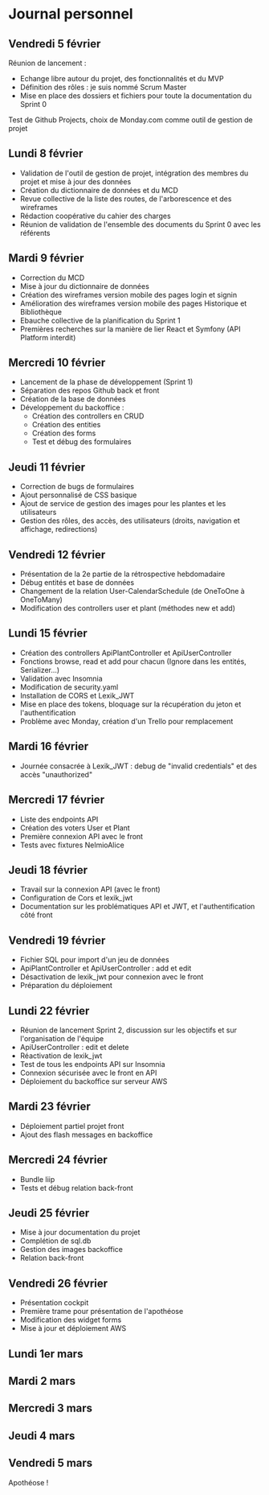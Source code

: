 # Journal personnel

## Vendredi 5 février

Réunion de lancement :

- Echange libre autour du projet, des fonctionnalités et du MVP
- Définition des rôles : je suis nommé Scrum Master
- Mise en place des dossiers et fichiers pour toute la documentation du Sprint 0

Test de Github Projects, choix de Monday.com comme outil de gestion de projet

## Lundi 8 février

- Validation de l'outil de gestion de projet, intégration des membres du projet et mise à jour des données
- Création du dictionnaire de données et du MCD
- Revue collective de la liste des routes, de l'arborescence et des wireframes
- Rédaction coopérative du cahier des charges
- Réunion de validation de l'ensemble des documents du Sprint 0 avec les référents

## Mardi 9 février

- Correction du MCD
- Mise à jour du dictionnaire de données
- Création des wireframes version mobile des pages login et signin
- Amélioration des wireframes version mobile des pages Historique et Bibliothèque
- Ebauche collective de la planification du Sprint 1
- Premières recherches sur la manière de lier React et Symfony (API Platform interdit)

## Mercredi 10 février

- Lancement de la phase de développement (Sprint 1)
- Séparation des repos Github back et front
- Création de la base de données
- Développement du backoffice :
  - Création des controllers en CRUD
  - Création des entities
  - Création des forms
  - Test et débug des formulaires

## Jeudi 11 février

- Correction de bugs de formulaires
- Ajout personnalisé de CSS basique
- Ajout de service de gestion des images pour les plantes et les utilisateurs
- Gestion des rôles, des accès, des utilisateurs (droits, navigation et affichage, redirections)

## Vendredi 12 février

- Présentation de la 2e partie de la rétrospective hebdomadaire
- Débug entités et base de données
- Changement de la relation User-CalendarSchedule (de OneToOne à OneToMany)
- Modification des controllers user et plant (méthodes new et add)

## Lundi 15 février

- Création des controllers ApiPlantController et ApiUserController
- Fonctions browse, read et add pour chacun (Ignore dans les entités, Serializer...)
- Validation avec Insomnia
- Modification de security.yaml
- Installation de CORS et Lexik_JWT
- Mise en place des tokens, bloquage sur la récupération du jeton et l'authentification
- Problème avec Monday, création d'un Trello pour remplacement

## Mardi 16 février

- Journée consacrée à Lexik_JWT : debug de "invalid credentials" et des accès "unauthorized"

## Mercredi 17 février

- Liste des endpoints API
- Création des voters User et Plant
- Première connexion API avec le front
- Tests avec fixtures NelmioAlice

## Jeudi 18 février

- Travail sur la connexion API (avec le front)
- Configuration de Cors et lexik_jwt
- Documentation sur les problématiques API et JWT, et l'authentification côté front

## Vendredi 19 février

- Fichier SQL pour import d'un jeu de données
- ApiPlantController et ApiUserController : add et edit
- Désactivation de lexik_jwt pour connexion avec le front
- Préparation du déploiement

## Lundi 22 février

- Réunion de lancement Sprint 2, discussion sur les objectifs et sur l'organisation de l'équipe
- ApiUserController : edit et delete
- Réactivation de lexik_jwt
- Test de tous les endpoints API sur Insomnia
- Connexion sécurisée avec le front en API
- Déploiement du backoffice sur serveur AWS

## Mardi 23 février

- Déploiement partiel projet front
- Ajout des flash messages en backoffice

## Mercredi 24 février

- Bundle liip
- Tests et débug relation back-front

## Jeudi 25 février

- Mise à jour documentation du projet
- Complétion de sql.db
- Gestion des images backoffice
- Relation back-front

## Vendredi 26 février

- Présentation cockpit
- Première trame pour présentation de l'apothéose
- Modification des widget forms
- Mise à jour et déploiement AWS

## Lundi 1er mars

## Mardi 2 mars

## Mercredi 3 mars

## Jeudi 4 mars

## Vendredi 5 mars

Apothéose !

